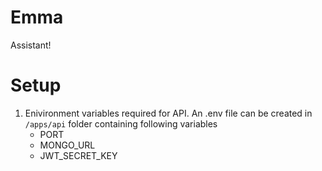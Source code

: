 # Emma

Assistant!

# Setup

1. Enivironment variables required for API. An .env file can be created in `/apps/api` folder containing following variables
    - PORT
    - MONGO_URL
    - JWT_SECRET_KEY
